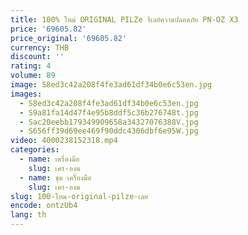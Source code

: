 ```yaml
---
title: 100% ใหม่ ORIGINAL PILZe รีเลย์ความปลอดภัย PN-OZ X3
price: '69605.82'
price_original: '69605.82'
currency: THB
discount: ''
rating: 4
volume: 89
image: S8ed3c42a208f4fe3ad61df34b0e6c53en.jpg
images:
  - S8ed3c42a208f4fe3ad61df34b0e6c53en.jpg
  - S9a81fa14d47f4e95b8ddf5c36b276748t.jpg
  - Sac20eebb179349909658a34327076388V.jpg
  - S656ff39d69ee469f90ddc4306dbf6e95W.jpg
video: 4000238152318.mp4
categories:
  - name: เครื่องมือ
    slug: เคร-องม
  - name: ชุด เครื่องมือ
    slug: เคร-องม
slug: 100-ใหม-original-pilze-เลย
encode: ontzUb4
lang: th
---
```

  